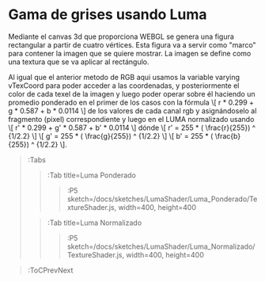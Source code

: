 <style TYPE="text/css">
code.has-jax {font: inherit; font-size: 100%; background: inherit; border: inherit;}
</style>
<script type="text/x-mathjax-config">
MathJax.Hub.Config({
    tex2jax: {
        inlineMath: [['$','$'], ['\\(','\\)']],
        skipTags: ['script', 'noscript', 'style', 'textarea', 'pre'] // removed 'code' entry
    }
});
MathJax.Hub.Queue(function() {
    var all = MathJax.Hub.getAllJax(), i;
    for(i = 0; i < all.length; i += 1) {
        all[i].SourceElement().parentNode.className += ' has-jax';
    }
});
</script>
<script type="text/javascript" src="https://cdnjs.cloudflare.com/ajax/libs/mathjax/2.7.4/MathJax.js?config=TeX-AMS_HTML-full"></script>

# Gama de grises usando Luma

Mediante el canvas 3d que proporciona WEBGL se genera una figura rectangular a partir de cuatro vértices. Esta figura va a servir como "marco" para contener la imagen que se quiere mostrar. La imagen se define como una textura que se va aplicar al rectángulo.

Al igual que el anterior metodo de RGB aqui usamos la variable varying vTexCoord  para poder acceder a las coordenadas, y posteriormente el color de cada texel de la imagen y luego poder operar sobre él haciendo un promedio ponderado en el primer de los casos con la fórmula \\[ r * 0.299 + g * 0.587 + b * 0.0114 \\] de los valores de cada canal rgb y asignándoselo al fragmento (pixel) correspondiente y luego en el LUMA normalizado usando \\[ r' * 0.299 + g' * 0.587 + b' * 0.0114 \\] dónde \\[ r' = 255 * ( \frac{r}{255}) ^ {1/2.2} \\] \\[ g' = 255 * ( \frac{g}{255}) ^ {1/2.2} \\] \\[ b' = 255 * ( \frac{b}{255}) ^ {1/2.2} \\].

> :Tabs
> > :Tab title=Luma Ponderado
> > >
> > > :P5 sketch=/docs/sketches/LumaShader/Luma_Ponderado/TextureShader.js, width=400, height=400
> 
> > :Tab title=Luma Normalizado
> > > :P5 sketch=/docs/sketches/LumaShader/Luma_Normalizado/TextureShader.js, width=400, height=400
> >

> :ToCPrevNext